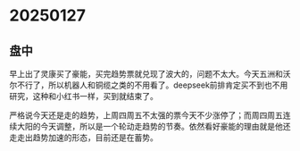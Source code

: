 # 20250127



## 盘中

早上出了灵康买了豪能，买完趋势票就兑现了波大的，问题不太大。今天五洲和沃尔不行了，所以机器人和铜缆之类的不用看了。deepseek前排肯定买不到也不用研究，这种和小红书一样，买到就结束了。

严格说今天还是走的趋势，上周四周五不太强的票今天不少涨停了；而周四周五连续大阳的今天调整，所以是一个轮动走趋势的节奏。依然看好豪能的理由就是他还走走出趋势加速的形态，目前还是在蓄势。
